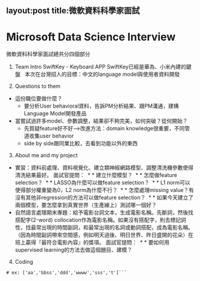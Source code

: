layout:post
title:微軟資料科學家面試
---
# Microsoft Data Science Interview
微軟資料科學家面試總共分四個部分
1. Team Intro
    SwiftKey - Keyboard APP
    SwiftKey已經是華為、小米內建的鍵盤
    本次在台灣招人的目標：中文的language model與使用者資料開發
        
2. Questions to them
* 這份職位要做什麼？
    * 要分析User behavioral資料，告訴PM分析結果、跟PM溝通，建構Language Model開發產品
* 當嘗試過許多model、參數調整，結果卻不夠完美，如何突破？從何開始？
    * 先質疑feature好不好-->改進方法：domain knowledge很重要，不同管道收集user behavior
    * side by side跟同業比較，去看到功能以外的東西
3. About me and my project
* 實習：資料前處理、資料視覺化、建立類神經網路模型、調整清洗機參數使得清洗結果最好。
  面試官提問：
  * * 建立什麼模型？
  * * 怎麼做feature selection？
  * * LASSO為什麼可以做feature selection？
  * * L1 norm可以使得部分權重變為0，L2 norm為什麼不行？
  * * 怎麼處理missing value？有沒有其他非regression的方法可以做feature selection？
  * * 如果今天建立了兩個模型，要怎麼拿到真實世界（生產線上）測試哪一個好？
* 自然語言處理期末專題：給予電影台詞文本，生成電影名稱。先斷詞，然後找搭配字(2-word) collocation作為電影名稱。如果沒有搭配字，則去標記詞性，找最常出現的時間副詞，和最常出現的名詞或動詞搭配，成為電影名稱。（因為時間副詞帶來空間感，例如明天過後、明日世界、昨日盛開的花朵）在班上贏得『最符合電影內容』的獎項。
  面試官提問：
  * * 要如何用supervised learning的方法去做這個題目、建模？
4. Coding
```Given a list of string, find the index with the longest string.
# ex: ['aa','bbss','ddd','wwww','sss','t']```
